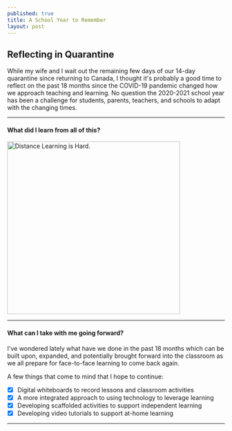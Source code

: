 ```yaml
---
published: true
title: A School Year to Remember
layout: post
---
```


## Reflecting in Quarantine
While my wife and I wait out the remaining few days of our 14-day quarantine since returning to Canada, I thought it's probably a good time to reflect on the past 18 months since the COVID-19 pandemic changed how we approach teaching and learning. No question the 2020-2021 school year has been a challenge for students, parents, teachers, and schools to adapt with the changing times.

---

#### What did I learn from all of this?

<img src="https://covid-19archive.org/files/large/d756d9711a220a433229f8cc1455a9559fee0194.jpg" alt="Distance Learning is Hard." width="400"/>

---

#### What can I take with me going forward?

I've wondered lately what have we done in the past 18 months which can be built upon, expanded, and potentially brought forward into the classroom as we all prepare for face-to-face learning to come back again.

A few things that come to mind that I hope to continue:
- [x] Digital whiteboards to record lessons and classroom activities
- [x] A more integrated approach to using technology to leverage learning
- [x] Developing scaffolded activities to support independent learning
- [x] Developing video tutorials to support at-home learning

---

